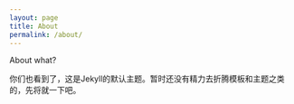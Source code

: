 ```yaml
---
layout: page
title: About
permalink: /about/
---
```


About what?

你们也看到了，这是Jekyll的默认主题。暂时还没有精力去折腾模板和主题之类的，先将就一下吧。
